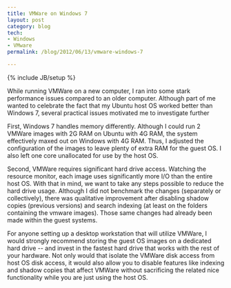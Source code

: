 ```yaml
---
title: VMWare on Windows 7
layout: post
category: blog
tech:
- Windows
- VMware
permalink: /blog/2012/06/13/vmware-windows-7

---
```

{% include JB/setup %}
<div id="node-134" class="node node-blog node-promoted">
  <div class="content clearfix">
    <div class="field field-name-body field-type-text-with-summary field-label-hidden"><div class="field-items"><div class="field-item even"><p>While running VMWare on a new computer, I ran into some stark performance issues compared to an older computer. Although part of me wanted to celebrate the fact that my Ubuntu host OS worked better than Windows 7, several practical issues motivated me to investigate further</p>
<p>First, Windows 7 handles memory differently. Although I could run 2 VMWare images with 2G RAM on Ubuntu with 4G RAM, the system effectively maxed out on Windows with 4G RAM. Thus, I adjusted the configuration of the images to leave plenty of extra RAM for the guest OS. I also left one core unallocated for use by the host OS.</p>
<p>Second, VMWare requires significant hard drive access. Watching the resource monitor, each image uses significantly more I/O than the entire host OS. With that in mind, we want to take any steps possible to reduce the hard drive usage. Although I did not benchmark the changes (separately or collectively), there was qualitative improvement after disabling shadow copies (previous versions) and search indexing (at least on the folders containing the vmware images). Those same changes had already been made within the guest systems.</p>
<p>For anyone setting up a desktop workstation that will utilize VMWare, I would strongly recommend storing the guest OS images on a dedicated hard drive -- and invest in the fastest hard drive that works with the rest of your hardware. Not only would that isolate the VMWare disk access from host OS disk access, it would also allow you to disable features like indexing and shadow copies that affect VMWare without sacrificing the related nice functionality while you are just using the host OS.</p></div></div></div>  </div>
</div>
